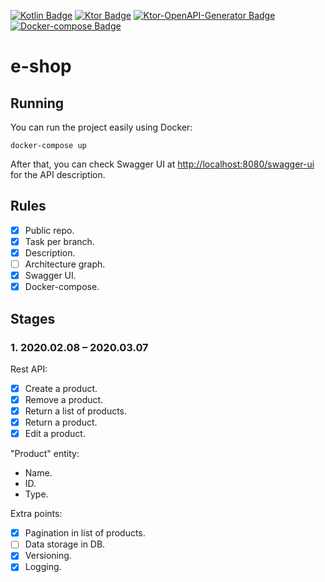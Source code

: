 [![Kotlin Badge](https://img.shields.io/badge/kotlin-1.3.61-green.svg)](https://kotlinlang.org/)
[![Ktor Badge](https://img.shields.io/badge/ktor-1.3.1-green.svg)](https://ktor.io/)
[![Ktor-OpenAPI-Generator Badge](https://img.shields.io/badge/ktor--openapi--generator-0.0--beta.0-green.svg)](https://github.com/papsign/Ktor-OpenAPI-Generator)
[![Docker-compose Badge](https://img.shields.io/badge/docker-compose-blue.svg)](https://docs.docker.com/compose/)
# e-shop
## Running
You can run the project easily using Docker:
```shell script
docker-compose up
```

After that, you can check Swagger UI at <http://localhost:8080/swagger-ui> for the API description.

## Rules
- [x] Public repo.
- [x] Task per branch.
- [x] Description.
- [ ] Architecture graph.
- [x] Swagger UI.
- [x] Docker-compose.

## Stages
### 1. 2020.02.08 – 2020.03.07
Rest API:
- [x] Create a product.
- [x] Remove a product.
- [x] Return a list of products.
- [x] Return a product.
- [x] Edit a product.

"Product" entity:
* Name.
* ID.
* Type.

Extra points:
- [x] Pagination in list of products.
- [ ] Data storage in DB.
- [x] Versioning.
- [x] Logging.
